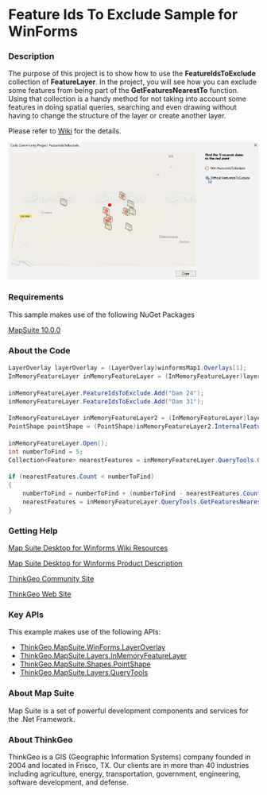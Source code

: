 # Feature Ids To Exclude Sample for WinForms

### Description
The purpose of this project is to show how to use the **FeatureIdsToExclude** collection of **FeatureLayer**. In the project, you will see how you can exclude some features from being part of the **GetFeaturesNearestTo** function. Using that collection is a handy method for not taking into account some features in doing spatial queries, searching and even drawing without having to change the structure of the layer or create another layer.

Please refer to [Wiki](http://wiki.thinkgeo.com/wiki/map_suite_desktop_for_winforms) for the details.

![Screenshot](Screenshot.gif)

### Requirements
This sample makes use of the following NuGet Packages

[MapSuite 10.0.0](https://www.nuget.org/packages?q=ThinkGeo)

### About the Code
```csharp
LayerOverlay layerOverlay = (LayerOverlay)winformsMap1.Overlays[1];
InMemoryFeatureLayer inMemoryFeatureLayer = (InMemoryFeatureLayer)layerOverlay.Layers[0];

inMemoryFeatureLayer.FeatureIdsToExclude.Add("Dam 24");
inMemoryFeatureLayer.FeatureIdsToExclude.Add("Dam 31");

InMemoryFeatureLayer inMemoryFeatureLayer2 = (InMemoryFeatureLayer)layerOverlay.Layers[1];
PointShape pointShape = (PointShape)inMemoryFeatureLayer2.InternalFeatures[0].GetShape();

inMemoryFeatureLayer.Open();
int numberToFind = 5;
Collection<Feature> nearestFeatures = inMemoryFeatureLayer.QueryTools.GetFeaturesNearestTo(pointShape, GeographyUnit.DecimalDegree, numberToFind, ReturningColumnsType.NoColumns);

if (nearestFeatures.Count < numberToFind)
{
    numberToFind = numberToFind + (numberToFind - nearestFeatures.Count);
    nearestFeatures = inMemoryFeatureLayer.QueryTools.GetFeaturesNearestTo(pointShape, GeographyUnit.DecimalDegree, numberToFind, ReturningColumnsType.NoColumns);
}
```
### Getting Help

[Map Suite Desktop for Winforms Wiki Resources](http://wiki.thinkgeo.com/wiki/map_suite_desktop_for_winforms)

[Map Suite Desktop for Winforms Product Description](https://thinkgeo.com/ui-controls#desktop-platforms)

[ThinkGeo Community Site](http://community.thinkgeo.com/)

[ThinkGeo Web Site](http://www.thinkgeo.com)

### Key APIs
This example makes use of the following APIs:

- [ThinkGeo.MapSuite.WinForms.LayerOverlay](http://wiki.thinkgeo.com/wiki/api/thinkgeo.mapsuite.winforms.layeroverlay)
- [ThinkGeo.MapSuite.Layers.InMemoryFeatureLayer](http://wiki.thinkgeo.com/wiki/api/thinkgeo.mapsuite.layers.inmemoryfeaturelayer)
- [ThinkGeo.MapSuite.Shapes.PointShape](http://wiki.thinkgeo.com/wiki/api/thinkgeo.mapsuite.shapes.pointshape)
- [ThinkGeo.MapSuite.Layers.QueryTools](http://wiki.thinkgeo.com/wiki/api/thinkgeo.mapsuite.layers.querytools)

### About Map Suite
Map Suite is a set of powerful development components and services for the .Net Framework.

### About ThinkGeo
ThinkGeo is a GIS (Geographic Information Systems) company founded in 2004 and located in Frisco, TX. Our clients are in more than 40 industries including agriculture, energy, transportation, government, engineering, software development, and defense.
